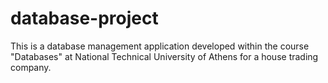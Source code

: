 # database-project

This is a database management application developed within the course "Databases" at National Technical University of Athens for a house trading company.
